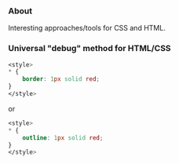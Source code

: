### About

Interesting approaches/tools for CSS and HTML.

### Universal "debug" method for HTML/CSS

```css
<style>
* {
    border: 1px solid red;
}
</style>
```
or

```css
<style>
* {
    outline: 1px solid red;
}
</style>
```
